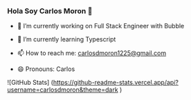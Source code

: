 ### Hola Soy Carlos Moron 👋


- 🔭 I’m currently working on  Full Stack Engineer  with Bubble
- 🌱 I’m currently learning Typescript

- 📫 How to reach me: carlosdmoron1225@gmail.com
- 😄 Pronouns: Carlos 

![GitHub Stats] (https://github-readme-stats.vercel.app/api?username=carlosdmoron&theme=dark )


     
